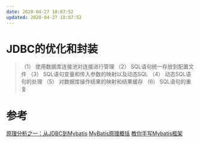 ```yaml
---
date: 2020-04-27 18:07:52
updated: 2020-04-27 18:07:52
---
```


# JDBC的优化和封装
>（1） 使用数据库连接池对连接进行管理
>（2） SQL语句统一存放到配置文件
>（3） SQL语句变量和传入参数的映射以及动态SQL
>（4） 动态SQL语句的处理
>（5） 对数据库操作结果的映射和结果缓存
>（6） SQL语句的重复


# 参考
[原理分析之一：从JDBC到Mybatis](https://www.iteye.com/blog/chenjc-it-1455688)
[MyBatis原理概括](https://segmentfault.com/a/1190000015117926)
[教你手写Mybatis框架](https://segmentfault.com/a/1190000015348516)